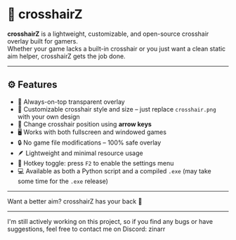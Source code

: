 # 🎯 crosshairZ

**crosshairZ** is a lightweight, customizable, and open-source crosshair overlay built for gamers.  
Whether your game lacks a built-in crosshair or you just want a clean static aim helper, crosshairZ gets the job done.

---

## ⚙️ Features

- 🔲 Always-on-top transparent overlay
- 🎨 Customizable crosshair style and size – just replace `crosshair.png` with your own design
- 🎯 Change crosshair position using **arrow keys**
- 🖥️ Works with both fullscreen and windowed games
- 🔒 No game file modifications – 100% safe overlay
- 🪶 Lightweight and minimal resource usage
- 🛑 Hotkey toggle: press `F2` to enable the settings menu
- 💻 Available as both a Python script and a compiled `.exe` (may take some time for the `.exe` release)

---

Want a better aim? crosshairZ has your back 🎯

---

I'm still actively working on this project, so if you find any bugs or have suggestions, feel free to contact me on Discord: zinarr

